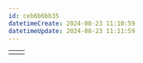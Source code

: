 ```yaml
---
id: ceb6b6bb35
datetimeCreate: 2024-08-23 11:10:59
datetimeUpdate: 2024-08-23 11:11:59
---
```

|  |  |
| --- | --- |
|  |  |